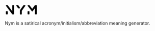 ![nym logo](./public/logo.svg)

Nym is a satirical acronym/initialism/abbreviation meaning generator.

